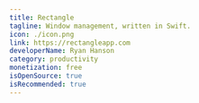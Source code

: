 ```yaml
---
title: Rectangle
tagline: Window management, written in Swift.
icon: ./icon.png
link: https://rectangleapp.com
developerName: Ryan Hanson
category: productivity
monetization: free
isOpenSource: true
isRecommended: true
---
```

